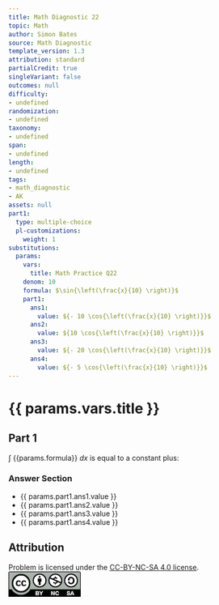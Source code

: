 ```yaml
---
title: Math Diagnostic 22
topic: Math
author: Simon Bates
source: Math Diagnostic
template_version: 1.3
attribution: standard
partialCredit: true
singleVariant: false
outcomes: null
difficulty:
- undefined
randomization:
- undefined
taxonomy:
- undefined
span:
- undefined
length:
- undefined
tags:
- math_diagnostic
- AK
assets: null
part1:
  type: multiple-choice
  pl-customizations:
    weight: 1
substitutions:
  params:
    vars:
      title: Math Practice Q22
    denom: 10
    formula: $\sin{\left(\frac{x}{10} \right)}$
    part1:
      ans1:
        value: ${- 10 \cos{\left(\frac{x}{10} \right)}}$
      ans2:
        value: ${10 \cos{\left(\frac{x}{10} \right)}}$
      ans3:
        value: ${- 20 \cos{\left(\frac{x}{10} \right)}}$
      ans4:
        value: ${- 5 \cos{\left(\frac{x}{10} \right)}}$
---
```

# {{ params.vars.title }}

## Part 1

$\int$ {{params.formula}} $dx$ is equal to a constant plus:

### Answer Section

- {{ params.part1.ans1.value }}
- {{ params.part1.ans2.value }}
- {{ params.part1.ans3.value }}
- {{ params.part1.ans4.value }}

## Attribution

Problem is licensed under the [CC-BY-NC-SA 4.0 license](https://creativecommons.org/licenses/by-nc-sa/4.0/).<br> ![The Creative Commons 4.0 license requiring attribution-BY, non-commercial-NC, and share-alike-SA license.](https://raw.githubusercontent.com/firasm/bits/master/by-nc-sa.png)